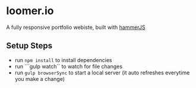 # loomer.io
A fully responsive portfolio webiste, built with [hammerJS](https://github.com/hammerjs/hammer.js)

## Setup Steps

* run ```npm install``` to install dependencies
* run ```gulp watch`` to watch for file changes
* run ```gulp browserSync``` to start a local server (it auto refreshes everytime you make a change)

